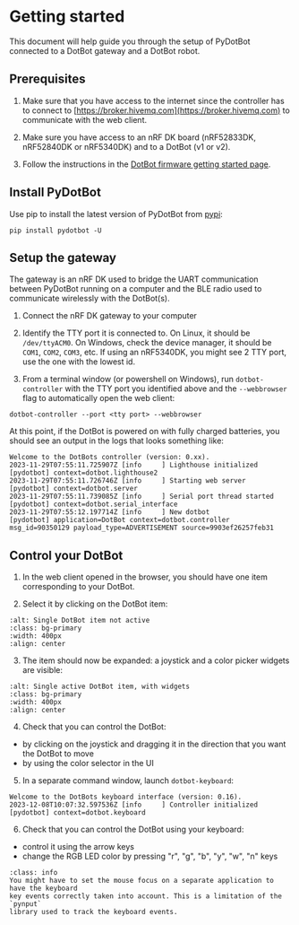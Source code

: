 # Getting started

This document will help guide you through the setup of PyDotBot connected to
a DotBot gateway and a DotBot robot.

## Prerequisites

1. Make sure that you have access to the internet since the controller has to
connect to [https://broker.hivemq.com](https://broker.hivemq.com) to communicate
with the web client.

2. Make sure you have access to an nRF DK board (nRF52833DK, nRF52840DK or
nRF5340DK) and to a DotBot (v1 or v2).

3. Follow the instructions in the
[DotBot firmware getting started page][dotbot-firmware-getting-started].

## Install PyDotBot

Use pip to install the latest version of PyDotBot from [pypi][pydotbot-pypi]:

```
pip install pydotbot -U
```

## Setup the gateway

The gateway is an nRF DK used to bridge the UART communication between PyDotBot
running on a computer and the BLE radio used to communicate wirelessly with the
DotBot(s).

1. Connect the nRF DK gateway to your computer

2. Identify the TTY port it is connected to. On Linux, it should be `/dev/ttyACM0`.
  On Windows, check the device manager, it should be `COM1`, `COM2`, `COM3`, etc.
  If using an nRF5340DK, you might see 2 TTY port, use the one with the lowest
  id.

3. From a terminal window (or powershell on Windows), run `dotbot-controller`
  with the TTY port you identified above and the `--webbrowser` flag to
  automatically open the web client:

```
dotbot-controller --port <tty port> --webbrowser
```

At this point, if the DotBot is powered on with fully charged batteries, you
should see an output in the logs that looks something like:

```
Welcome to the DotBots controller (version: 0.xx).
2023-11-29T07:55:11.725907Z [info     ] Lighthouse initialized         [pydotbot] context=dotbot.lighthouse2
2023-11-29T07:55:11.726746Z [info     ] Starting web server            [pydotbot] context=dotbot.server
2023-11-29T07:55:11.739085Z [info     ] Serial port thread started     [pydotbot] context=dotbot.serial_interface
2023-11-29T07:55:12.197714Z [info     ] New dotbot                     [pydotbot] application=DotBot context=dotbot.controller msg_id=90350129 payload_type=ADVERTISEMENT source=9903ef26257feb31
```

## Control your DotBot

1. In the web client opened in the browser, you should have one item
  corresponding to your DotBot.

2. Select it by clicking on the DotBot item:

```{image} _static/images/pydotbot-ui-activate.png
:alt: Single DotBot item not active
:class: bg-primary
:width: 400px
:align: center
```

3. The item should now be expanded: a joystick and a color picker widgets are
  visible:

```{image} _static/images/pydotbot-ui-active.png
:alt: Single active DotBot item, with widgets
:class: bg-primary
:width: 400px
:align: center
```

4. Check that you can control the DotBot:
  - by clicking on the joystick and dragging it in the direction that you want
    the DotBot to move
  - by using the color selector in the UI

5. In a separate command window, launch `dotbot-keyboard`:
```
Welcome to the DotBots keyboard interface (version: 0.16).
2023-12-08T10:07:32.597536Z [info     ] Controller initialized         [pydotbot] context=dotbot.keyboard
```

6. Check that you can control the DotBot using your keyboard:
  - control it using the arrow keys
  - change the RGB LED color by pressing "r", "g", "b", "y", "w", "n" keys
```{admonition} Note
:class: info
You might have to set the mouse focus on a separate application to have the keyboard
key events correctly taken into account. This is a limitation of the `pynput`
library used to track the keyboard events.
```

[dotbot-firmware-getting-started]: https://dotbot-firmware.readthedocs.io/en/latest/getting_started.html
[pydotbot-pypi]: https://pypi.org/project/pydotbot/
